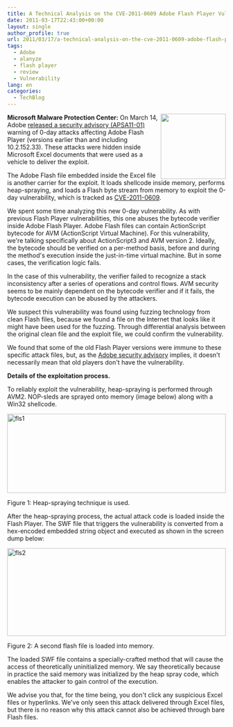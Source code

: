 ```yaml
---
title: A Technical Analysis on the CVE-2011-0609 Adobe Flash Player Vulnerability
date: 2011-03-17T22:43:00+00:00
layout: single
author_profile: true
url: 2011/03/17/a-technical-analysis-on-the-cve-2011-0609-adobe-flash-player-vulnerability/
tags:
  - Adobe
  - alanyze
  - flash player
  - review
  - Vulnerability
lang: en
categories: 
  - TechBlog
---
```

**[<img title="" border="0" alt="" align="right" src="http://lh3.ggpht.com/_vaUVXcmC3OI/TYKG53TZpZI/AAAAAAAADvM/70YTCeZ3kDE/adobe-logo_thumb%5B3%5D.jpg?imgmax=800" width="150" height="150" />](http://lh4.ggpht.com/_vaUVXcmC3OI/TYKG1JFFyVI/AAAAAAAADvI/w3Xu4_2W4XM/s1600-h/adobe-logo%5B5%5D.jpg)Microsoft Malware Protection Center:** On March 14, Adobe [released a security advisory (APSA11-01)](http://www.adobe.com/support/security/advisories/apsa11-01.html) warning of 0-day attacks affecting Adobe Flash Player (versions earlier than and including 10.2.152.33). These attacks were hidden inside Microsoft Excel documents that were used as a vehicle to deliver the exploit.

The Adobe Flash file embedded inside the Excel file is another carrier for the exploit. It loads shellcode inside memory, performs heap-spraying, and loads a Flash byte stream from memory to exploit the 0-day vulnerability, which is tracked as [CVE-2011-0609](http://www.cve.mitre.org/cgi-bin/cvename.cgi?name=CVE-2011-0609).

We spent some time analyzing this new 0-day vulnerability. As with previous Flash Player vulnerabilities, this one abuses the bytecode verifier inside Adobe Flash Player. Adobe Flash files can contain ActionScript bytecode for AVM (ActionScript Virtual Machine). For this vulnerability, we're talking specifically about ActionScript3 and AVM version 2. Ideally, the bytecode should be verified on a per-method basis, before and during the method's execution inside the just-in-time virtual machine. But in some cases, the verification logic fails. 

In the case of this vulnerability, the verifier failed to recognize a stack inconsistency after a series of operations and control flows. AVM security seems to be mainly dependent on the bytecode verifier and if it fails, the bytecode execution can be abused by the attackers.

We suspect this vulnerability was found using fuzzing technology from clean Flash files, because we found a file on the Internet that looks like it might have been used for the fuzzing. Through differential analysis between the original clean file and the exploit file, we could confirm the vulnerability. 

We found that some of the old Flash Player versions were immune to these specific attack files, but, as the [Adobe security advisory](http://www.adobe.com/support/security/advisories/apsa11-01.html) implies, it doesn't necessarily mean that old players don't have the vulnerability.

**Details of the exploitation process.**

To reliably exploit the vulnerability, heap-spraying is performed through AVM2. NOP-sleds are sprayed onto memory (image below) along with a Win32 shellcode. 

[<img title="fls1" border="0" alt="fls1" src="http://lh5.ggpht.com/_vaUVXcmC3OI/TYKHG_s_iUI/AAAAAAAADvU/pOahoUib5Cw/fls1_thumb%5B1%5D.png?imgmax=800" width="504" height="182" />](http://lh6.ggpht.com/_vaUVXcmC3OI/TYKG_9wELgI/AAAAAAAADvQ/Zu8i4JiJ6Ak/s1600-h/fls1%5B3%5D.png)

Figure 1: Heap-spraying technique is used.

After the heap-spraying process, the actual attack code is loaded inside the Flash Player. The SWF file that triggers the vulnerability is converted from a hex-encoded embedded string object and executed as shown in the screen dump below:

[<img title="fls2" border="0" alt="fls2" src="http://lh4.ggpht.com/_vaUVXcmC3OI/TYKHdvO3AtI/AAAAAAAADvc/aW6wERsEffc/fls2_thumb%5B1%5D.png?imgmax=800" width="504" height="202" />](http://lh5.ggpht.com/_vaUVXcmC3OI/TYKHMlIkfyI/AAAAAAAADvY/bENB_UwzBs8/s1600-h/fls2%5B3%5D.png)

Figure 2: A second flash file is loaded into memory.

The loaded SWF file contains a specially-crafted method that will cause the access of theoretically uninitialized memory. We say theoretically because in practice the said memory was initialized by the heap spray code, which enables the attacker to gain control of the execution.

We advise you that, for the time being, you don't click any suspicious Excel files or hyperlinks. We've only seen this attack delivered through Excel files, but there is no reason why this attack cannot also be achieved through bare Flash files.